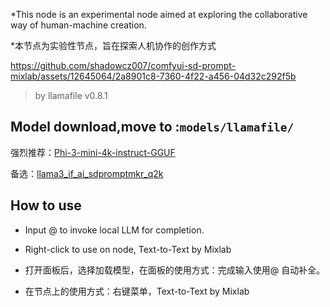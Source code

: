*This node is an experimental node aimed at exploring the collaborative way of human-machine creation.

*本节点为实验性节点，旨在探索人机协作的创作方式



https://github.com/shadowcz007/comfyui-sd-prompt-mixlab/assets/12645064/2a8901c8-7360-4f22-a456-04d32c292f5b



> by llamafile v0.8.1


## Model download,move to :```models/llamafile/```

强烈推荐：[Phi-3-mini-4k-instruct-GGUF](https://huggingface.co/lmstudio-community/Phi-3-mini-4k-instruct-GGUF/tree/main)

备选：[llama3_if_ai_sdpromptmkr_q2k](https://hf-mirror.com/impactframes/llama3_if_ai_sdpromptmkr_q2k/tree/main)

<!-- - [llava-v1.5-7B-GGUF](https://huggingface.co/jartine/llava-v1.5-7B-GGUF/resolve/main/llava-v1.5-7b-q4.llamafile?download=true) -->


## How to use
- Input @ to invoke local LLM for completion.

<!-- - When selecting an image node, you can ask questions based on the image. -->

<!-- - Supports RAG-enhanced question-answering based on Bing search, start with Q: to indicate the need for search. -->

- Right-click to use on node, Text-to-Text by Mixlab


<!-- - 支持基于bing搜索的RAG增强问答, 输入 Q: 作为开头表示需要调用搜索 -->

- 打开面板后，选择加载模型，在面板的使用方式：完成输入使用@ 自动补全。

<!-- - 当选择了图像类节点，可以基于图像进行问答 -->

- 在节点上的使用方式：右键菜单，Text-to-Text by Mixlab


<!-- ## RAG use Chromium

> python_embeded/Scripts/playwright install chromium -->


